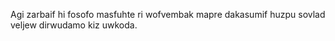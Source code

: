 Agi zarbaif hi fosofo masfuhte ri wofvembak mapre dakasumif huzpu sovlad veljew dirwudamo kiz uwkoda.